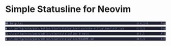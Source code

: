 # Simple Statusline for Neovim

![Statusline Help](doc/statusline-help.png)
![Statusline Modified](doc/statusline-modified.png)
![Statusline Netrw](doc/statusline-netrw.png)
![Statusline Read Only](doc/statusline-readonly.png)
